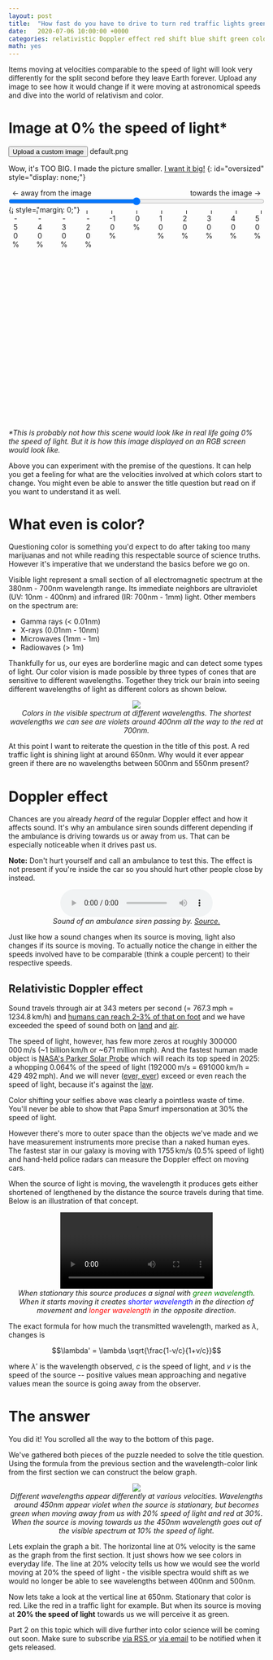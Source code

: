 ```yaml
---
layout: post
title:  "How fast do you have to drive to turn red traffic lights green?"
date:   2020-07-06 10:00:00 +0000
categories: relativistic Doppler effect red shift blue shift green color transform image
math: yes
---
```


Items moving at velocities comparable to the speed of light will look very
differently for the split second before they leave Earth forever. Upload any
image to see how it would change if it were moving at astronomical speeds and
dive into the world of relativism and color.

<style>
.velocity-labels {
	display: flex;
	justify-content: space-between;
	position: relative;
	margin-left: 0.5em;
	margin-right: 0.5em;
}
.velocity-labels div {
	width: 1em;
	text-align: center;
}
.velocity-labels div::before {
	position: absolute;
	content: attr(data-value);
	width: 0px;
	top: -0.5em;
	height: 0.5em;
	left: var(--left);
	border-left: 1px black solid;
}
.velocity-labels .small {
	display: none;
}
@media(max-width: 500px) {
	.velocity-labels .big {
		display: none;
	}
	.velocity-labels div.small {
		display: inline-block;
	}
}
center {
	margin-bottom: 1em;
}
</style>

# Image at <span class="velocityLabel">0</span>% the speed of light*
<button>
	<label for="uploadimage"> Upload a custom image </label>
</button>
<label for="uploadimage"> <span id="filename">default.png</span></label>
<input type="file" id="uploadimage" style="visibility: hidden;" onchange="loadImg()"/>

Wow, it's TOO BIG. I made the picture smaller. <a href="#" onclick="showBigImg()">I want it big!</a>
{: id="oversized" style="display: none;"}

<div class="velocity-labels">
	<span>← away <span class="big">from the image</span></span>
	<span>towards <span class="big">the image</span> →</span>
</div>
<input type="range" min="-50" max="50" id="velocity" style="width: 100%; margin: 0;" />
{: style="margin: 0;"}
<div class="velocity-labels">
	<div style="--left: 0%;">-50%</div>
	<div style="--left: 10%;" class="big">-40%</div>
	<div style="--left: 20%;" class="big">-30%</div>
	<div style="--left: 25%;" class="small">-25%</div>
	<div style="--left: 30%;" class="big">-20%</div>
	<div style="--left: 40%;" class="big">-10%</div>
	<div style="--left: 50%;">&nbsp;0%</div>
	<div style="--left: 60%;" class="big">10%</div>
	<div style="--left: 70%;" class="big">20%</div>
	<div style="--left: 75%;" class="small">25%</div>
	<div style="--left: 80%;" class="big">30%</div>
	<div style="--left: 90%;" class="big">40%</div>
	<div style="--left: 100%;">50%</div>
</div>
<canvas id="canvas" width="740" height="497" style="max-width: 100%; margin: auto; display: block;"></canvas>

_*This is probably not how this scene would look like in real life going <span
class="velocityLabel">0</span>% the speed of light. But it is how this image
displayed on an RGB screen would look like._

Above you can experiment with the premise of the questions. It can help you
get a feeling for what are the velocities involved at which colors start to
change. You might even be able to answer the title question but read on if you
want to understand it as well.

# What even is color?

Questioning color is something you'd expect to do after taking too many
marijuanas and not while reading this respectable source of science truths.
However it's imperative that we understand the basics before we go on.

Visible light represent a small section of all electromagnetic spectrum at the
380nm - 700nm wavelength range. Its immediate neighbors are ultraviolet (UV: 10nm -
400nm) and infrared (IR: 700nm - 1mm) light. Other members on the
spectrum are:

* Gamma rays (< 0.01nm)
* X-rays (0.01nm - 10nm)
* Microwaves (1mm - 1m)
* Radiowaves (> 1m)

Thankfully for us, our eyes are borderline magic and can detect some types of
light. Our color vision is made possible by three types of cones that are
sensitive to different wavelengths. Together they trick our brain into seeing
different wavelengths of light as different colors as shown below.

<center>
<img src="{{'/assets/relativistic_doppler/visiblespectrum.png'}}" />
<br>
<i>Colors in the visible spectrum at different wavelengths. The shortest wavelengths we can see are violets around 400nm all the way to the red at 700nm.</i>
</center>

At this point I want to reiterate the question in the title of this post. A
red traffic light is shining light at around 650nm. Why would it ever appear
green if there are no wavelengths between 500nm and 550nm present?

# Doppler effect

Chances are you already _heard_ of the regular Doppler effect and how it
affects sound. It's why an ambulance siren sounds different depending if the
ambulance is driving towards us or away from us. That can be especially
noticeable when it drives past us.

**Note:** Don't hurt yourself and call an ambulance to test this. The effect is not
present if you're inside the car so you should hurt other people close by instead.

<center>
<audio controls>
	<source src="https://www.cora.nwra.com/~werne/eos/sound/ambulance.wav" type="audio/x-wav">
</audio>
<br>
<i>Sound of an ambulance siren passing by. <a href="https://www.cora.nwra.com/~werne/eos/text/doppler_effect.html">Source.</a></i>
</center>

Just like how a sound changes when its source is moving, light also changes if
its source is moving. To actually notice the change in either the speeds
involved have to be comparable (think a couple percent) to their respective
speeds.

## Relativistic Doppler effect

Sound travels through air at 343 meters per second (= 767.3&#8239;mph = 1234.8&#8239;km/h)
and
<a href="https://www.google.com/search?q=Usain%20Bolt%27s%20top%20speed">
humans can reach 2-3% of that on foot</a> and we have exceeded the speed of sound
both on
<a href="https://en.wikipedia.org/wiki/Land_speed_record#1963%E2%80%93present_(jet_and_rocket_propulsion)">land</a>
and <a href="https://www.google.com/search?q=lockheed%20sr-71%20blackbird%20top%20speed">air</a>.

The speed of light, however, has few more zeros at roughly
300&#8202;000&#8202;000&#8239;m/s (~1 billion&#8239;km/h or ~671
million&#8239;mph). And the fastest human made object is
<a href="https://en.wikipedia.org/wiki/Parker_Solar_Probe">NASA's Parker
Solar Probe</a> which will reach its top speed in 2025: a whopping 0.064% of
the speed of light (192&#8202;000&#8239;m/s = 691&#8202;000&#8239;km/h = 429
492&#8239;mph). And we will never
(<a href="https://youtu.be/WA4iX5D9Z64">ever, ever</a>) exceed or even reach
the speed of light, because it's against the
<a href="https://en.wikipedia.org/wiki/Speed_of_light#Upper_limit_on_speeds">law</a>.

Color shifting your selfies above was clearly a pointless waste of time.
You'll never be able to show that Papa Smurf impersonation at 30% the speed of
light.

However there's more to outer space than the objects we've made and
we have measurement instruments more precise than a naked human eyes.
The fastest star in our galaxy is moving with 1&#8202;755&#8239;km/s (0.5%
speed of light) and hand-held police radars can measure the Doppler effect on
moving cars.

When the source of light is moving, the wavelength it produces gets
either shortened of lengthened by the distance the source travels during
that time. Below is an illustration of that concept.

<center>
	<video loop controls style="max-width: 100%">
		<source src="{{'/assets/relativistic_doppler/doppler.mp4'}}" type="video/mp4">
	</video>
	<br>
	<i>When stationary this source produces a signal with <span style="color: green;">green wavelength</span>. When it starts moving it creates <span style="color: blue;">shorter wavelength</span> in the direction of movement and <span style="color: red;">longer wavelength</span> in the opposite direction.</i>
</center>

The exact formula for how much the transmitted wavelength, marked as
$\lambda$, changes is

$$\lambda' = \lambda \sqrt{\frac{1-v/c}{1+v/c}}$$

where $\lambda'$ is the wavelength observed, $c$ is the speed of light, and
$v$ is the speed of the source -- positive values mean approaching and
negative values mean the source is going away from the observer.

# The answer

You did it! You scrolled all the way to the bottom of this page.

We've gathered both pieces of the puzzle needed to solve the title question.
Using the formula from the previous section and the wavelength-color link from
the first section we can construct the below graph.

<center>
<img src="{{'/assets/relativistic_doppler/shifted_spectrum.png'}}" />
<br>
<i>Different wavelengths appear differently at various velocities. Wavelengths
around 450nm appear violet when the source is stationary, but becomes green
when moving away from us with 20% speed of light and red at 30%. When the
source is moving towards us the 450nm wavelength goes out of the visible
spectrum at 10% the speed of light.</i>
</center>

Lets explain the graph a bit. The horizontal line at 0% velocity is the same
as the graph from the first section. It just shows how we see colors in
everyday life. The line at 20% velocity tells us how we would see the world
moving at 20% the speed of light - the visible spectra would shift as we would
no longer be able to see wavelengths between 400nm and 500nm.

Now lets take a look at the vertical line at 650nm. Stationary that color is
red. Like the red in a traffic light for example. But when its source is
moving at **20% the speed of light** towards us we will perceive it as green.

Part 2 on this topic which will dive further into color science will be coming
out soon. Make sure to subscribe <a
href="https://feeds.feedburner.com/ByteSizeSnacks"> via RSS </a> or <a
href="https://feedburner.google.com/fb/a/mailverify?uri=ByteSizeSnacks&amp;loc=en_US">
via email</a> to be notified when it gets released.

<script type="text/javascript">
	const img = new Image(),
		canvas = document.getElementById('canvas'),
		ctx = canvas.getContext('2d'),
		filenameLabel = document.getElementById('filename'),
		velocityInput = document.getElementById("velocity"),
		velocityLabels = document.getElementsByClassName("velocityLabel"),
		oversizedText = document.getElementById("oversized"),
		imageInput = document.getElementById("uploadimage"),
		URL = window.URL || window.webkitURL,
		MAX_WIDTH = 740,
		DEFAULT_IMAGE = "{{'/assets/relativistic_doppler/default.png'}}";
	let memo = {},
		filename = "default.png";
	img.src = DEFAULT_IMAGE;
	img.onload = function() {
		velocityInput.value = 0;
		resizeCanvas();
		drawImg();
	}
	function updateUI() {
		if (img.width > canvas.width) oversizedText.style.display = "block";
		else oversizedText.style.display = "none";
		filenameLabel.innerHTML = filename;
		for (let label of velocityLabels) label.innerHTML = velocityInput.value;
	}
	function resizeCanvas() {
		let w = img.width, h = img.height;
		if (w > MAX_WIDTH) {
			h *= MAX_WIDTH/w;
			w = MAX_WIDTH;
		}
		if (h > MAX_WIDTH) {
			w *= MAX_WIDTH/h;
			h = MAX_WIDTH;
		}
		canvas.width = w;
		canvas.height = h;
		memo = {};
	}
	function showBigImg() {
		canvas.width = img.width;
		canvas.height = img.height;
		velocityInput.value = 0;
		memo = {};
		drawImg();
	}
	function drawImg() {
		ctx.drawImage(img, 0, 0, canvas.width, canvas.height);
		updateUI();
	}
	function loadImg() {
		let f = imageInput.files[0];
		if (f) {
			filename = f.name;
			img.src = URL.createObjectURL(f);
		} else {
			filename = "default.png";
			img.src = DEFAULT_IMAGE;
		}
	}
</script>
<script type="module">
	import init, {color_shift_canvas} from "https://www.kolman.si/doppler-color-shift/pkg/doppler_color_shift.js";
	async function run() {
		let rateLimitTime = new Date();
		let timeoutId = null;
		await init();
		function doit() {
			let v = velocityInput.value;
			if (memo[v]) {
				ctx.putImageData(memo[v], 0, 0);
				updateUI();
			} else {
				drawImg();
				color_shift_canvas(ctx, -v/100);
				memo[v] = ctx.getImageData(0, 0, canvas.width, canvas.height);
			}
		}
		function rateLimitedDoit() {
			let now = new Date();
			clearTimeout(timeoutId);
			if (!memo[velocityInput.value] && now - rateLimitTime < 300){
				timeoutId = setTimeout(rateLimitedDoit, 300 - now + rateLimitTime);
				return;
			}
			rateLimitTime = now;
			doit()
		};
		velocityInput.addEventListener("input", rateLimitedDoit);
		velocityInput.addEventListener("change", doit);
	}
	run();
</script>
